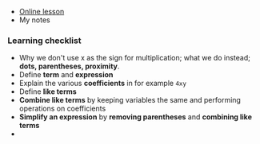 - [Online lesson](https://www.greenemath.com/AlgebraI.html#linear-equations)
- My notes

### Learning checklist

- Why we don't use x as the sign for multiplication; what we do instead; **dots, parentheses, proximity**.
- Define **term** and **expression**
- Explain the various **coefficients** in for example `4xy`
- Define **like terms**
- **Combine like terms** by keeping variables the same and performing operations on coefficients
- **Simplify an expression** by **removing parentheses** and **combining like terms**
- 